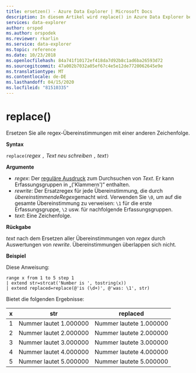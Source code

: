 ```yaml
---
title: ersetzen() - Azure Data Explorer | Microsoft Docs
description: In diesem Artikel wird replace() in Azure Data Explorer beschrieben.
services: data-explorer
author: orspod
ms.author: orspodek
ms.reviewer: rkarlin
ms.service: data-explorer
ms.topic: reference
ms.date: 10/23/2018
ms.openlocfilehash: 84a741f10172ef418da7d92b8c1ad6ba26593d72
ms.sourcegitcommit: 47a002b7032a05ef67c4e5e12de7720062645e9e
ms.translationtype: MT
ms.contentlocale: de-DE
ms.lasthandoff: 04/15/2020
ms.locfileid: "81510335"
---
```

# <a name="replace"></a>replace()

Ersetzen Sie alle regex-Übereinstimmungen mit einer anderen Zeichenfolge.

**Syntax**

`replace(`*regex* `,` *Text neu schreiben* `,` *text*`)`

**Argumente**

* *regex*: Der [reguläre Ausdruck](https://github.com/google/re2/wiki/Syntax) zum Durchsuchen von *Text*. Er kann Erfassungsgruppen in „('Klammern')“ enthalten. 
* *rewrite*: Der Ersatzregex für jede Übereinstimmung, die durch *übereinstimmendeRegex*gemacht wird. Verwenden Sie `\0`, um auf die gesamte Übereinstimmung zu verweisen: `\1` für die erste Erfassungsgruppe, `\2` usw. für nachfolgende Erfassungsgruppen.
* *text*: Eine Zeichenfolge.

**Rückgabe**

*text* nach dem Ersetzen aller Übereinstimmungen von *regex* durch Auswertungen von *rewrite*. Übereinstimmungen überlappen sich nicht.

**Beispiel**

Diese Anweisung:

```kusto
range x from 1 to 5 step 1
| extend str=strcat('Number is ', tostring(x))
| extend replaced=replace(@'is (\d+)', @'was: \1', str)
```

Bietet die folgenden Ergebnisse:

| x    | str | replaced|
|---|---|---|
| 1    | Nummer lautet 1.000000  | Nummer lautete 1.000000|
| 2    | Nummer lautet 2.000000  | Nummer lautete 2.000000|
| 3    | Nummer lautet 3.000000  | Nummer lautete 3.000000|
| 4    | Nummer lautet 4.000000  | Nummer lautete 4.000000|
| 5    | Nummer lautet 5.000000  | Nummer lautete 5.000000|
 